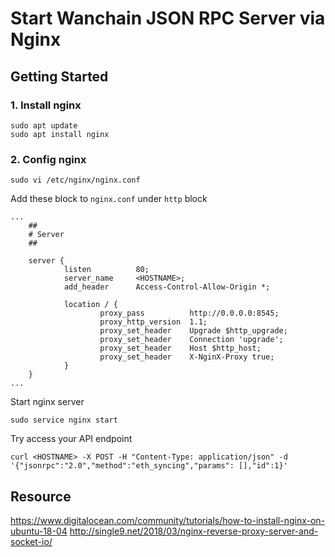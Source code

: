 # Start Wanchain JSON RPC Server via Nginx

## Getting Started

### 1. Install nginx
```shell
sudo apt update
sudo apt install nginx
```

### 2. Config nginx
```
sudo vi /etc/nginx/nginx.conf
```

Add these block to `nginx.conf` under `http` block 
```
...
    ##
    # Server
    ##

    server {
            listen          80;
            server_name     <HOSTNAME>;
            add_header      Access-Control-Allow-Origin *;

            location / {
                    proxy_pass          http://0.0.0.0:8545;
                    proxy_http_version  1.1;
                    proxy_set_header    Upgrade $http_upgrade;
                    proxy_set_header    Connection 'upgrade';
                    proxy_set_header    Host $http_host;
                    proxy_set_header    X-NginX-Proxy true;
            }
    }
...     
```

Start nginx server
```
sudo service nginx start
```

Try access your API endpoint
```
curl <HOSTNAME> -X POST -H "Content-Type: application/json" -d '{"jsonrpc":"2.0","method":"eth_syncing","params": [],"id":1}'
```

## Resource 
https://www.digitalocean.com/community/tutorials/how-to-install-nginx-on-ubuntu-18-04
http://single9.net/2018/03/nginx-reverse-proxy-server-and-socket-io/